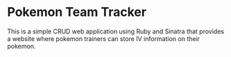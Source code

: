 # Pokemon Team Tracker

This is a simple CRUD web application using Ruby and Sinatra that provides a website where pokemon trainers can store IV information on their pokemon.
